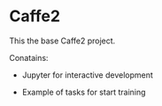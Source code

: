 # Caffe2 

This the base Caffe2 project.

Conatains:

- Jupyter for interactive development

- Example of tasks for start training

